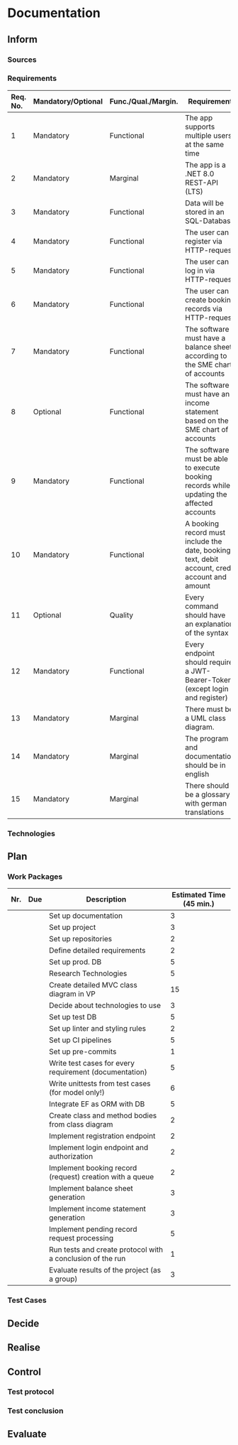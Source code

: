 # Documentation

## Inform

### Sources

### Requirements


| **Req. No.** | **Mandatory/Optional** | **Func./Qual./Margin.** | **Requirement**                                                                                |
| :----------- | ---------------------- | :---------------------- | ---------------------------------------------------------------------------------------------- |
| 1            | Mandatory              | Functional              | The app supports multiple users at the same time                                               |
| 2            | Mandatory              | Marginal                | The app is a .NET 8.0 REST-API (LTS)                                                           |
| 3            | Mandatory              | Functional              | Data will be stored in an SQL-Database                                                         |
| 4            | Mandatory              | Functional              | The user can register via HTTP-request                                                         |
| 5            | Mandatory              | Functional              | The user can log in via HTTP-request                                                           |
| 6            | Mandatory              | Functional              | The user can create booking records via HTTP-request                                           |
| 7            | Mandatory              | Functional              | The software must have a balance sheet according to the SME chart of accounts                  |
| 8            | Optional               | Functional              | The software must have an income statement based on the SME chart of accounts                  |
| 9            | Mandatory              | Functional              | The software must be able to execute booking records while updating the affected accounts      |
| 10           | Mandatory              | Functional              | A booking record must include the date, booking text, debit account, credit account and amount |
| 11           | Optional               | Quality                 | Every command should have an explanation of the syntax                                         |
| 12           | Mandatory              | Functional              | Every endpoint should require a JWT-Bearer-Token (except login and register)                   |
| 13           | Mandatory              | Marginal                | There must be a UML class diagram.                                                             |
| 14           | Mandatory              | Marginal                | The program and documentation should be in english                                             |
| 15           | Mandatory              | Marginal                | There should be a glossary with german translations                                            |

### Technologies

## Plan

### Work Packages


| Nr. | Due | Description                                                | Estimated Time (45 min.) |
| --- | --- | ---------------------------------------------------------- | ------------------------ |
|     |     | Set up documentation                                       | 3                        |
|     |     | Set up project                                             | 3                        |
|     |     | Set up repositories                                        | 2                        |
|     |     | Define detailed requirements                               | 2                        |
|     |     | Set up prod. DB                                            | 5                        |
|     |     | Research Technologies                                      | 5                        |
|     |     | Create detailed MVC class diagram in VP                    | 15                       |
|     |     | Decide about technologies to use                           | 3                        |
|     |     | Set up test DB                                             | 5                        |
|     |     | Set up linter and styling rules                            | 2                        |
|     |     | Set up CI pipelines                                        | 5                        |
|     |     | Set up pre-commits                                         | 1                        |
|     |     | Write test cases for every requirement (documentation)     | 5                        |
|     |     | Write unittests from test cases (for model only!)          | 6                        |
|     |     | Integrate EF as ORM with DB                                | 5                        |
|     |     | Create class and method bodies from class diagram          | 2                        |
|     |     | Implement registration endpoint                            | 2                        |
|     |     | Implement login endpoint and authorization                 | 2                        |
|     |     | Implement booking record (request) creation with a queue   | 2                        |
|     |     | Implement balance sheet generation                         | 3                        |
|     |     | Implement income statement generation                      | 3                        |
|     |     | Implement pending record request processing                | 5                        |
|     |     | Run tests and create protocol with a conclusion of the run | 1                        |
|     |     | Evaluate results of the project (as a group)               | 3                        |

### Test Cases

## Decide

## Realise

## Control

### Test protocol

### Test conclusion

## Evaluate

